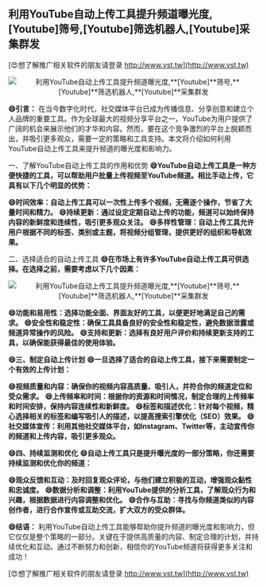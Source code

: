 ## **利用YouTube自动上传工具提升频道曝光度,**[Youtube]**筛号,**[Youtube]**筛选机器人,**[Youtube]**采集群发**

[😍想了解推广相关软件的朋友请登录 http://www.vst.tw](http://www.vst.tw)

 <center><img src="https://vst.tw/MP4/tuiguang/png/0.png" alt="利用YouTube自动上传工具提升频道曝光度,**[Youtube]**筛号,**[Youtube]**筛选机器人,**[Youtube]**采集群发"></center>

**😄引言：**
在当今数字化时代，社交媒体平台已成为传播信息、分享创意和建立个人品牌的重要工具。作为全球最大的视频分享平台之一，YouTube为用户提供了广阔的机会来展示他们的才华和内容。然而，要在这个竞争激烈的平台上脱颖而出，并吸引更多观众，需要一定的策略和工具支持。本文将介绍如何利用YouTube自动上传工具来提升频道的曝光度和影响力。

一、了解YouTube自动上传工具的作用和优势
**😄YouTube自动上传工具是一种方便快捷的工具，可以帮助用户批量上传视频至YouTube频道。相比手动上传，它具有以下几个明显的优势：**

**😄时间效率：自动上传工具可以一次性上传多个视频，无需逐个操作，节省了大量时间和精力。**
**😄持续更新：通过设定定期自动上传的功能，频道可以始终保持内容的新鲜度和连续性，吸引更多观众关注。**
**😄多样性管理：自动上传工具允许用户根据不同的标签、类别或主题，将视频分组管理，提供更好的组织和导航效果。**

二、选择适合的自动上传工具
**😄在市场上有许多YouTube自动上传工具可供选择。在选择之前，需要考虑以下几个因素：**

 <center><img src="https://vst.tw/MP4/tuiguang/png/4.png" alt="利用YouTube自动上传工具提升频道曝光度,**[Youtube]**筛号,**[Youtube]**筛选机器人,**[Youtube]**采集群发"></center>

**😄功能和易用性：选择功能全面、界面友好的工具，以便更好地满足自己的需求。**
**😄安全性和稳定性：确保工具具备良好的安全性和稳定性，避免数据泄露或频道异常操作的风险。**
**😄支持和更新：选择有良好用户评价和持续更新支持的工具，以确保能获得最佳的使用体验。**

**😄三、制定自动上传计划**
**😄一旦选择了适合的自动上传工具，接下来需要制定一个有效的上传计划：**

**😄视频质量和内容：确保你的视频内容高质量、吸引人，并符合你的频道定位和受众需求。**
**😄上传频率和时间：根据你的资源和时间情况，制定合理的上传频率和时间安排，保持内容连续性和新鲜度。**
**😄标签和描述优化：针对每个视频，精心选择相关的标签和编写吸引人的描述，以提高搜索引擎优化（SEO）效果。**
**😄社交媒体宣传：利用其他社交媒体平台，如Instagram、Twitter等，主动宣传你的频道和上传内容，吸引更多观众。**

**😄四、持续监测和优化**
**😄自动上传工具只是提升曝光度的一部分策略，你还需要持续监测和优化你的频道：**

**😄观众反馈和互动：及时回复观众评论，与他们建立积极的互动，增强观众黏性和忠诚度。**
**😄数据分析和调整：利用YouTube提供的分析工具，了解观众行为和兴趣，根据数据进行内容调整和优化。**
**😄合作与互助：寻找与你频道类似的内容创作者，进行合作宣传或互助交流，扩大双方的受众群体。**

**😄结语：**
利用YouTube自动上传工具能够帮助你提升频道的曝光度和影响力，但它仅仅是整个策略的一部分。关键在于提供高质量的内容、制定合理的计划，并持续优化和互动。通过不断努力和创新，相信你的YouTube频道将获得更多关注和成功！

[😍想了解推广相关软件的朋友请登录 http://www.vst.tw](http://www.vst.tw)



